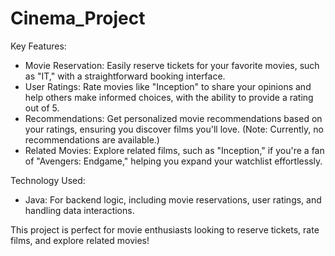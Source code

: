 ﻿# Cinema_Project
Key Features:

- Movie Reservation: Easily reserve tickets for your favorite movies, such as "IT," with a straightforward booking interface.
- User Ratings: Rate movies like "Inception" to share your opinions and help others make informed choices, with the ability to provide a rating out of 5.
- Recommendations: Get personalized movie recommendations based on your ratings, ensuring you discover films you'll love. (Note: Currently, no recommendations are available.)
- Related Movies: Explore related films, such as "Inception," if you're a fan of "Avengers: Endgame," helping you expand your watchlist effortlessly.
  
Technology Used:

- Java: For backend logic, including movie reservations, user ratings, and handling data interactions.

This project is perfect for movie enthusiasts looking to reserve tickets, rate films, and explore related movies!
